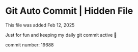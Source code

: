 # Git Auto Commit | Hidden File

This file was added Feb 12, 2025

Just for fun and keeping my daily git commit active 🤪

commit number: 19688
